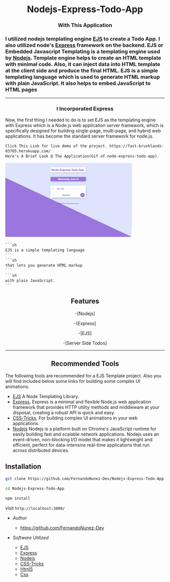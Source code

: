 
<h1 align="center">Nodejs-Express-Todo-App</h1>

 
    

<h3 align="center">With This Application<h3>
<p align="center">

I utilized nodejs templating engine [EJS](https://ejs.co) to create a Todo App. I also utilized
node's [Express](https://expressjs.com/) framework on the backend. EJS or Embedded Javascript Templating is a templating engine used by [Nodejs](https://nodejs.org/en/). Template engine helps to create an HTML template with minimal code. Also, it can inject data into  HTML template at the client side and produce the final HTML. EJS is a simple templating language which is used to generate HTML markup with plain JavaScript. It also helps to embed JavaScript to HTML pages
</p>

- - - - - - - - -

<h3 align="center">I Incorporated Express</h3>
<p align="center">

Now, the first thing I needed to do is to set EJS as the templating engine with Express which is a Node.js web    application server framework, which is specifically designed for building single-page, multi-page, and hybrid web  applications. It has become the standard server framework for node.js.
  </p>


    
    Click This Link for live demo of the project. https://fast-brushlands-03705.herokuapp.com/
    Here's A Brief Look @ The Application(Gif of node-express-todo-app).
   ![node-express-todo-app.gif](assets/node-express-todo-app.gif)
    

    
    
    
    
    
    
   
    ```sh
    EJS is a simple templating language 
    ```
    ```sh
    that lets you generate HTML markup 
    ```
    ```sh
    with plain JavaScript. 
    ```

    



<h2 align="center">Features</h2>


<p align="center">
-[Nodejs]

<p align="center">
-[Express]

<p align="center">
-[EJS]

<p align="center">
-[Server Side Todos]



- - - - - - - - -

<p align="center">
  
<h2 align="center">Recommended Tools</h2>



The following tools are recommended for a EJS Template project. Also you will find included below some links for building some complex UI animations.
   
- [EJS](https://ejs.co/) A Node Templating Library.
- [Express](https://expressjs.com/), Express is a minimal and flexible Node.js web application framework that provides HTTP utility methods and middleware at your disposal, creating a robust API is quick and easy.
- [CSS-Tricks](https://css-tricks.com/building-a-complex-ui-animation-in-react-simply), For building complex UI animations in your web applications.
- [Nodejs](https://nodejs.org/en/) Nodejs is a platform built on Chrome's JavaScript runtime for easily building fast and scalable network applications. Nodejs uses an event-driven, non-blocking I/O model that makes it lightweight and efficient, perfect for data-intensive real-time applications that run across distributed devices.
</p>


<h2>Installation</h2>



   ```sh
   git clone https://github.com/FernandoNunez-Dev/Nodejs-Express-Todo-App
   ```

   ```sh
   cd Nodejs-Express-Todo-App
   ```

   ```sh
   npm install
   ```

   
   
   
  visit `http://localhost:3000/`


 
- _Author_
  
  - https://github.com/FernandoNunez-Dev
 
 


- _Software Utilized_
  
  - [EJS](https://ejs.co/) 
  - [Express](https://expressjs.com/)
  - [Nodejs](https://nodejs.org/en/)
  - [CSS-Tricks](https://css-tricks.com/building-a-complex-ui-animation-in-react-simply)
  - [Html5](https://html.com/)
  - [Css](http://www.css3.info/)

